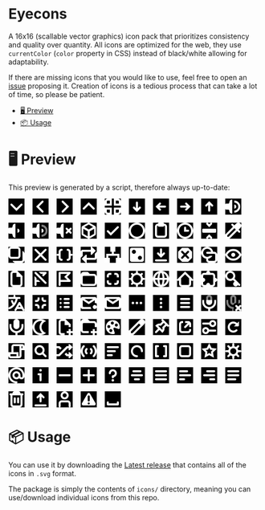 # Eyecons

A 16x16 (scallable vector graphics) icon pack that prioritizes consistency and quality over quantity.
All icons are optimized for the web, they use `currentColor` (`color` property in CSS) instead of black/white allowing for adaptability.

If there are missing icons that you would like to use, feel free to open an [issue](https://github.com/bbfh-dev/eyecons/issues/new) proposing it. Creation of icons is a tedious process that can take a lot of time, so please be patient.

<!-- vim-markdown-toc GFM -->

- [🖥️ Preview](#-preview)
- [📦 Usage](#-usage)

<!-- vim-markdown-toc -->

# 🖥️ Preview

This preview is generated by a script, therefore always up-to-date:

<div style="display: flex; gap: 1rem; flex-wrap: wrap;">
<!-- insert-icons-preview -->
<img src="./icons/angle_down.svg" width="32px" height="32px" style="background-color: white; filter: invert(1);" />
<img src="./icons/angle_left.svg" width="32px" height="32px" style="background-color: white; filter: invert(1);" />
<img src="./icons/angle_right.svg" width="32px" height="32px" style="background-color: white; filter: invert(1);" />
<img src="./icons/angle_up.svg" width="32px" height="32px" style="background-color: white; filter: invert(1);" />
<img src="./icons/apps.svg" width="32px" height="32px" style="background-color: white; filter: invert(1);" />
<img src="./icons/arrow_down.svg" width="32px" height="32px" style="background-color: white; filter: invert(1);" />
<img src="./icons/arrow_left.svg" width="32px" height="32px" style="background-color: white; filter: invert(1);" />
<img src="./icons/arrow_right.svg" width="32px" height="32px" style="background-color: white; filter: invert(1);" />
<img src="./icons/arrow_up.svg" width="32px" height="32px" style="background-color: white; filter: invert(1);" />
<img src="./icons/audio_volume_high.svg" width="32px" height="32px" style="background-color: white; filter: invert(1);" />
<img src="./icons/audio_volume_low.svg" width="32px" height="32px" style="background-color: white; filter: invert(1);" />
<img src="./icons/audio_volume_medium.svg" width="32px" height="32px" style="background-color: white; filter: invert(1);" />
<img src="./icons/audio_volume_mute.svg" width="32px" height="32px" style="background-color: white; filter: invert(1);" />
<img src="./icons/box.svg" width="32px" height="32px" style="background-color: white; filter: invert(1);" />
<img src="./icons/check.svg" width="32px" height="32px" style="background-color: white; filter: invert(1);" />
<img src="./icons/circle.svg" width="32px" height="32px" style="background-color: white; filter: invert(1);" />
<img src="./icons/clipboard.svg" width="32px" height="32px" style="background-color: white; filter: invert(1);" />
<img src="./icons/clock.svg" width="32px" height="32px" style="background-color: white; filter: invert(1);" />
<img src="./icons/collapse.svg" width="32px" height="32px" style="background-color: white; filter: invert(1);" />
<img src="./icons/color_picker.svg" width="32px" height="32px" style="background-color: white; filter: invert(1);" />
<img src="./icons/copy.svg" width="32px" height="32px" style="background-color: white; filter: invert(1);" />
<img src="./icons/cross.svg" width="32px" height="32px" style="background-color: white; filter: invert(1);" />
<img src="./icons/curly_braces.svg" width="32px" height="32px" style="background-color: white; filter: invert(1);" />
<img src="./icons/cycle.svg" width="32px" height="32px" style="background-color: white; filter: invert(1);" />
<img src="./icons/diagram.svg" width="32px" height="32px" style="background-color: white; filter: invert(1);" />
<img src="./icons/dice.svg" width="32px" height="32px" style="background-color: white; filter: invert(1);" />
<img src="./icons/download.svg" width="32px" height="32px" style="background-color: white; filter: invert(1);" />
<img src="./icons/error.svg" width="32px" height="32px" style="background-color: white; filter: invert(1);" />
<img src="./icons/eyecons.svg" width="32px" height="32px" style="background-color: white; filter: invert(1);" />
<img src="./icons/eye.svg" width="32px" height="32px" style="background-color: white; filter: invert(1);" />
<img src="./icons/file.svg" width="32px" height="32px" style="background-color: white; filter: invert(1);" />
<img src="./icons/flag_crossed.svg" width="32px" height="32px" style="background-color: white; filter: invert(1);" />
<img src="./icons/flag.svg" width="32px" height="32px" style="background-color: white; filter: invert(1);" />
<img src="./icons/folder.svg" width="32px" height="32px" style="background-color: white; filter: invert(1);" />
<img src="./icons/fullscreen.svg" width="32px" height="32px" style="background-color: white; filter: invert(1);" />
<img src="./icons/gear.svg" width="32px" height="32px" style="background-color: white; filter: invert(1);" />
<img src="./icons/globe.svg" width="32px" height="32px" style="background-color: white; filter: invert(1);" />
<img src="./icons/home.svg" width="32px" height="32px" style="background-color: white; filter: invert(1);" />
<img src="./icons/jigsaw.svg" width="32px" height="32px" style="background-color: white; filter: invert(1);" />
<img src="./icons/key.svg" width="32px" height="32px" style="background-color: white; filter: invert(1);" />
<img src="./icons/language.svg" width="32px" height="32px" style="background-color: white; filter: invert(1);" />
<img src="./icons/leave_fullscreen.svg" width="32px" height="32px" style="background-color: white; filter: invert(1);" />
<img src="./icons/list.svg" width="32px" height="32px" style="background-color: white; filter: invert(1);" />
<img src="./icons/mail_notification.svg" width="32px" height="32px" style="background-color: white; filter: invert(1);" />
<img src="./icons/mail.svg" width="32px" height="32px" style="background-color: white; filter: invert(1);" />
<img src="./icons/menu_dots_horizontal.svg" width="32px" height="32px" style="background-color: white; filter: invert(1);" />
<img src="./icons/menu_dots_vertical.svg" width="32px" height="32px" style="background-color: white; filter: invert(1);" />
<img src="./icons/menu_hamburger.svg" width="32px" height="32px" style="background-color: white; filter: invert(1);" />
<img src="./icons/microphone_medium.svg" width="32px" height="32px" style="background-color: white; filter: invert(1);" />
<img src="./icons/microphone_mute.svg" width="32px" height="32px" style="background-color: white; filter: invert(1);" />
<img src="./icons/microphone.svg" width="32px" height="32px" style="background-color: white; filter: invert(1);" />
<img src="./icons/moon.svg" width="32px" height="32px" style="background-color: white; filter: invert(1);" />
<img src="./icons/new_file.svg" width="32px" height="32px" style="background-color: white; filter: invert(1);" />
<img src="./icons/new_folder.svg" width="32px" height="32px" style="background-color: white; filter: invert(1);" />
<img src="./icons/pallete.svg" width="32px" height="32px" style="background-color: white; filter: invert(1);" />
<img src="./icons/pencil.svg" width="32px" height="32px" style="background-color: white; filter: invert(1);" />
<img src="./icons/pin.svg" width="32px" height="32px" style="background-color: white; filter: invert(1);" />
<img src="./icons/popout.svg" width="32px" height="32px" style="background-color: white; filter: invert(1);" />
<img src="./icons/properties.svg" width="32px" height="32px" style="background-color: white; filter: invert(1);" />
<img src="./icons/refresh.svg" width="32px" height="32px" style="background-color: white; filter: invert(1);" />
<img src="./icons/scroll.svg" width="32px" height="32px" style="background-color: white; filter: invert(1);" />
<img src="./icons/search.svg" width="32px" height="32px" style="background-color: white; filter: invert(1);" />
<img src="./icons/shuffle.svg" width="32px" height="32px" style="background-color: white; filter: invert(1);" />
<img src="./icons/signal.svg" width="32px" height="32px" style="background-color: white; filter: invert(1);" />
<img src="./icons/sort.svg" width="32px" height="32px" style="background-color: white; filter: invert(1);" />
<img src="./icons/spinner.svg" width="32px" height="32px" style="background-color: white; filter: invert(1);" />
<img src="./icons/square_brackets.svg" width="32px" height="32px" style="background-color: white; filter: invert(1);" />
<img src="./icons/square.svg" width="32px" height="32px" style="background-color: white; filter: invert(1);" />
<img src="./icons/star.svg" width="32px" height="32px" style="background-color: white; filter: invert(1);" />
<img src="./icons/sun.svg" width="32px" height="32px" style="background-color: white; filter: invert(1);" />
<img src="./icons/symbol_at.svg" width="32px" height="32px" style="background-color: white; filter: invert(1);" />
<img src="./icons/symbol_info.svg" width="32px" height="32px" style="background-color: white; filter: invert(1);" />
<img src="./icons/symbol_minus_sign.svg" width="32px" height="32px" style="background-color: white; filter: invert(1);" />
<img src="./icons/symbol_plus_sign.svg" width="32px" height="32px" style="background-color: white; filter: invert(1);" />
<img src="./icons/symbol_question_mark.svg" width="32px" height="32px" style="background-color: white; filter: invert(1);" />
<img src="./icons/text_align_center.svg" width="32px" height="32px" style="background-color: white; filter: invert(1);" />
<img src="./icons/text_align_justify.svg" width="32px" height="32px" style="background-color: white; filter: invert(1);" />
<img src="./icons/text_align_left.svg" width="32px" height="32px" style="background-color: white; filter: invert(1);" />
<img src="./icons/text_align_right.svg" width="32px" height="32px" style="background-color: white; filter: invert(1);" />
<img src="./icons/text.svg" width="32px" height="32px" style="background-color: white; filter: invert(1);" />
<img src="./icons/trashcan.svg" width="32px" height="32px" style="background-color: white; filter: invert(1);" />
<img src="./icons/upload.svg" width="32px" height="32px" style="background-color: white; filter: invert(1);" />
<img src="./icons/user.svg" width="32px" height="32px" style="background-color: white; filter: invert(1);" />
<img src="./icons/warning.svg" width="32px" height="32px" style="background-color: white; filter: invert(1);" />
<img src="./icons/whitespace.svg" width="32px" height="32px" style="background-color: white; filter: invert(1);" />

</div>

# 📦 Usage

You can use it by downloading the [Latest release](https://github.com/bbfh-dev/eyecons/releases/latest) that contains all of the icons in `.svg` format.

The package is simply the contents of `icons/` directory, meaning you can use/download individual icons from this repo.
